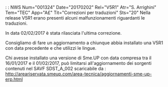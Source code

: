  :  : NWS Num="001324" Date="20170202" Rel="V5R1" Atr="S. Arrighini" Tem="TEC" App="A£" Tit="Correzioni per traduzioni" Sts="20"
Nella release V5R1 erano presenti alcuni malfunzionamenti riguardanti le traduzioni.

In data 02/02/2017 è stata rilasciata l'ultima correzione.

Consigliamo di fare un aggiornamento a chiunque abbia installato una V5R1 con data precedente e che
utilizzi le lingue.

Chi avesse installato una versione di Sme.UP con data compresa tra il 16/01/2017 e il 01/02/2017, può limitarsi all'aggiornamento dei sorgenti contenuti nel SAVF SDST_A_002 scaricabile da : 
http://areariservata.smeup.com/area-tecnica/aggiornamenti-sme-up-erp.html 